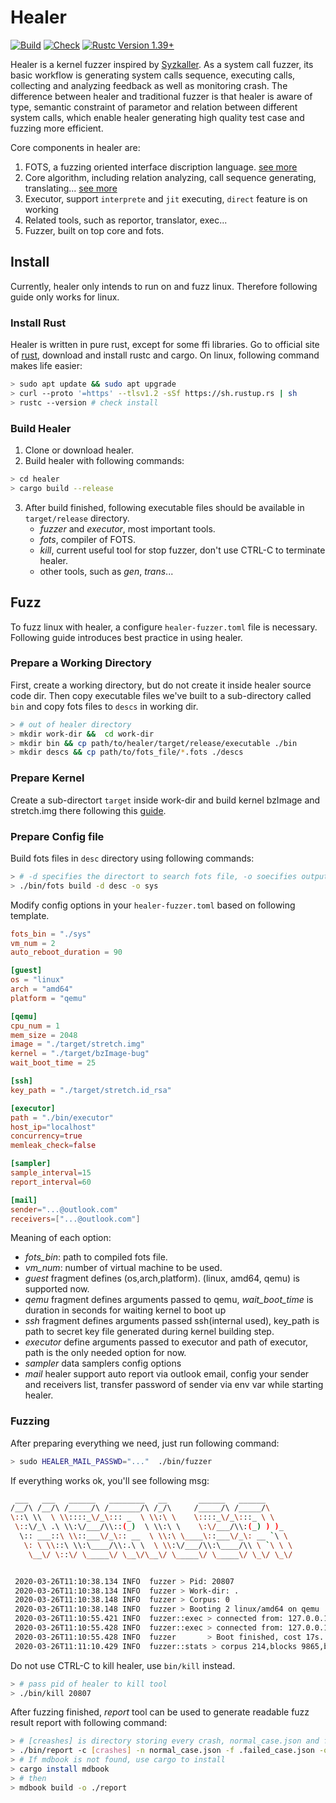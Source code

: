 # Healer
[![Build](https://github.com/SunHao-0/healer/workflows/Build/badge.svg)](https://github.com/SunHao-0/healer/actions?query=workflow%3ABuild) 
 [![Check](https://github.com/SunHao-0/healer/workflows/Check/badge.svg)](https://github.com/SunHao-0/healer/actions?query=workflow%3ACheck)
  [![Rustc Version 1.39+](https://img.shields.io/badge/rustc-1.39%2B-green)](https://blog.rust-lang.org/2019/11/07/Rust-1.39.0.html)

Healer is a kernel fuzzer inspired by [Syzkaller](https://github.com/google/syzkaller).
As a system call fuzzer, its basic workflow is generating system calls sequence, executing
calls, collecting and analyzing feedback as well as monitoring crash. The difference between 
healer and traditional fuzzer is that healer is aware of type, semantic constraint
of parametor and relation between different system calls, which enable healer generating high
quality test case and fuzzing more efficient.

Core components in healer are:
1. FOTS, a fuzzing oriented interface discription language. [see more](./fots/Readme.md)
2. Core algorithm, including relation analyzing, call sequence generating, translating... [see more](./core/Readme.md)
3. Executor, support `interprete` and `jit` executing, `direct` feature is on working
4. Related tools, such as reportor, translator, exec... 
5. Fuzzer, built on top core and fots.

## Install 
Currently, healer only intends to run on and fuzz linux. Therefore following guide only works for linux.

### Install Rust 
Healer is written in pure rust, except for some ffi libraries. Go to official site of [rust](https://www.rust-lang.org/),
download and install rustc and cargo.
On linux, following command makes life easier:
``` bash
> sudo apt update && sudo apt upgrade 
> curl --proto '=https' --tlsv1.2 -sSf https://sh.rustup.rs | sh
> rustc --version # check install
```

### Build Healer
1. Clone or download healer.
2. Build healer with following commands:
``` bash
> cd healer
> cargo build --release
```
3. After build finished, following executable files should be available in `target/release` directory.
    - *fuzzer* and *executor*, most important tools.
    - *fots*, compiler of FOTS.
    - *kill*, current useful tool for stop fuzzer, don't use CTRL-C to terminate healer.
    - other tools, such as *gen*, *trans*...


## Fuzz
To fuzz linux with healer, a configure `healer-fuzzer.toml` file is necessary. Following 
guide introduces best practice in using healer.

### Prepare a Working Directory
First, create a working directory, but do not create it inside healer source code dir. Then copy 
executable files we've built to a sub-directory called `bin` and copy fots files to `descs` in working dir.
``` bash
> # out of healer directory
> mkdir work-dir &&  cd work-dir
> mkdir bin && cp path/to/healer/target/release/executable ./bin
> mkdir descs && cp path/to/fots_file/*.fots ./descs
```
### Prepare Kernel
Create a sub-directort `target` inside work-dir and build kernel bzImage and stretch.img there following this [guide](https://github.com/google/syzkaller/blob/master/docs/linux/setup_ubuntu-host_qemu-vm_x86-64-kernel.md). 


### Prepare Config file 
Build fots files in `desc` directory using following commands:
``` bash
> # -d specifies the directort to search fots file, -o soecifies output file.
> ./bin/fots build -d desc -o sys
````

Modify config options in your `healer-fuzzer.toml` based on following template.
``` toml
fots_bin = "./sys"
vm_num = 2
auto_reboot_duration = 90

[guest]
os = "linux"
arch = "amd64"
platform = "qemu"

[qemu]
cpu_num = 1
mem_size = 2048
image = "./target/stretch.img"
kernel = "./target/bzImage-bug"
wait_boot_time = 25

[ssh]
key_path = "./target/stretch.id_rsa"

[executor]
path = "./bin/executor"
host_ip="localhost" 
concurrency=true
memleak_check=false

[sampler]
sample_interval=15
report_interval=60

[mail]
sender="...@outlook.com"
receivers=["...@outlook.com"]
```
Meaning of each option:
- *fots_bin*: path to compiled fots file.
- *vm_num*: number of virtual machine to be used.
- *guest* fragment defines (os,arch,platform). (linux, amd64, qemu) is supported now.
- *qemu* fragment defines arguments passed to qemu, *wait_boot_time* is duration in seconds for waiting kernel to boot up  
- *ssh* fragment defines arguments passed ssh(internal used), key_path is path to secret key file generated during kernel building step.
- *executor* define arguments passed to executor and path of executor, path is the only needed option for now.
- *sampler* data samplers config options
- *mail* healer support auto report via outlook email, config your sender and receivers list, transfer password of 
sender via env var while starting healer. 

### Fuzzing
After preparing everything we need, just run following command:
``` bash 
> sudo HEALER_MAIL_PASSWD="..."  ./bin/fuzzer 
```
If everything works ok, you'll see following msg:
``` bash
 ___   ___   ______   ________   __       ______   ______
/__/\ /__/\ /_____/\ /_______/\ /_/\     /_____/\ /_____/\
\::\ \\  \ \\::::_\/_\::: _  \ \\:\ \    \::::_\/_\:::_ \ \
 \::\/_\ .\ \\:\/___/\\::(_)  \ \\:\ \    \:\/___/\\:(_) ) )_
  \:: ___::\ \\::___\/_\:: __  \ \\:\ \____\::___\/_\: __ `\ \
   \: \ \\::\ \\:\____/\\:.\ \  \ \\:\/___/\\:\____/\\ \ `\ \ \
    \__\/ \::\/ \_____\/ \__\/\__\/ \_____\/ \_____\/ \_\/ \_\/


 2020-03-26T11:10:38.134 INFO  fuzzer > Pid: 20807
 2020-03-26T11:10:38.134 INFO  fuzzer > Work-dir: .
 2020-03-26T11:10:38.148 INFO  fuzzer > Corpus: 0
 2020-03-26T11:10:38.148 INFO  fuzzer > Booting 2 linux/amd64 on qemu ...
 2020-03-26T11:10:55.421 INFO  fuzzer::exec > connected from: 127.0.0.1:44098
 2020-03-26T11:10:55.428 INFO  fuzzer::exec > connected from: 127.0.0.1:43476
 2020-03-26T11:10:55.428 INFO  fuzzer       > Boot finished, cost 17s.
 2020-03-26T11:11:10.429 INFO  fuzzer::stats > corpus 214,blocks 9865,branches 11604,candidates 0,normal_case 214,failed_case 0,crashed_case 0
```
Do not use CTRL-C to kill healer, use `bin/kill` instead.
``` bash
> # pass pid of healer to kill tool
> ./bin/kill 20807
```

After fuzzing finished, *report* tool can be used to generate readable fuzz result report with following command:
``` bash 
> # [creashes] is directory storing every crash, normal_case.json and faile_case.json stores test cases, report is written to report directory
> ./bin/report -c [crashes] -n normal_case.json -f .failed_case.json -o report 
> # If mdbook is not found, use cargo to install
> cargo install mdbook
> # then  
> mdbook build -o ./report 
```
